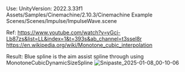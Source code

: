 Use:
UnityVersion: 2022.3.33f1
Assets/Samples/Cinemachine/2.10.3/Cinemachine Example Scenes/Scenes/Impulse/ImpulseWave.scene

Ref:
https://www.youtube.com/watch?v=yGci-Lb87zs&list=LL&index=1&t=393s&ab_channel=t3ssel8r
https://en.wikipedia.org/wiki/Monotone_cubic_interpolation

Result:
Blue spline is the aim assist spline through using MonotoneCubicDynamicSizeSpline
![Snipaste_2025-01-08_00-10-06](https://github.com/user-attachments/assets/d6e77247-a067-4ab0-a3e9-30263716f1e5)
